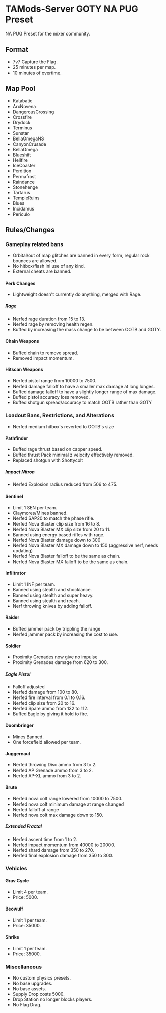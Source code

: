 # TAMods-Server GOTY NA PUG Preset

NA PUG Preset for the mixer community.

## Format
- 7v7 Capture the Flag.
- 25 minutes per map.
- 10 minutes of overtime.

## Map Pool
- Katabatic
- ArxNovena
- DangerousCrossing
- Crossfire
- Drydock
- Terminus
- Sunstar
- BellaOmegaNS
- CanyonCrusade
- BellaOmega
- Blueshift
- Hellfire
- IceCoaster
- Perdition
- Permafrost
- Raindance
- Stonehenge
- Tartarus
- TempleRuins
- Blues
- Incidamus
- Periculo

## Rules/Changes

### Gameplay related bans
- Orbital/out of map glitches are banned in every form, regular rock bounces are allowed.
- No hitbox/flash ini use of any kind. 
- External cheats are banned.

#### Perk Changes
- Lightweight doesn't currently do anything, merged with Rage.

##### Rage
- Nerfed rage duration from 15 to 13.
- Nerfed rage by removing health regen.
- Buffed by increasing the mass change to be between OOTB and GOTY.

#### Chain Weapons
- Buffed chain to remove spread.
- Removed impact momentum.

#### Hitscan Weapons
- Nerfed pistol range from 10000 to 7500.
- Nerfed damage falloff to have a smaller max damage at long longes.
- Buffed damage falloff to have a slightly longer range of max damage.
- Buffed pistol accuracy loss removed.
- Buffed shotgun spread/accuracy to match OOTB rather than GOTY

### Loadout Bans, Restrictions, and Alterations
- Nerfed medium hitbox's reverted to OOTB's size

#### Pathfinder
- Buffed rage thrust based on capper speed.
- Buffed thrust Pack minimal z velocity effectively removed.
- Replaced shotgun with Shottycolt

##### Impact Nitron
- Nerfed Explosion radius reduced from 506 to 475.

#### Sentinel
- Limit 1 SEN per team.
- Claymores/Mines banned.
- Nerfed SAP20 to match the phase rifle.
- Nerfed Nova Blaster clip size from 16 to 8.
- Nerfed Nova Blaster MX clip size from 20 to 11.
- Banned using energy based rifles with rage.
- Nerfed Nova Blaster damage down to 300
- Nerfed Nova Blaster MX damage down to 150 (aggressive nerf, needs updating)
- Nerfed Nova Blaster falloff to be the same as chain.
- Nerfed Nova Blaster MX falloff to be the same as chain.

#### Infiltrator
- Limit 1 INF per team.
- Banned using stealth and shocklance.
- Banned using stealth and super heavy.
- Banned using stealth and reach.
- Nerf throwing knives by adding falloff.

#### Raider
- Buffed jammer pack by trippling the range
- Nerfed jammer pack by increasing the cost to use.

#### Soldier
- Proximity Grenades now give no impulse
- Proximity Grenades damage from 620 to 300.

##### Eagle Pistol
- Falloff adjusted
- Nerfed damage from 100 to 80.
- Nerfed fire interval from 0.1 to 0.16.
- Nerfed clip size from 20 to 16.
- Nerfed Spare ammo from 132 to 112.
- Buffed Eagle by giving it hold to fire.

#### Doombringer
- Mines Banned.
- One forcefield allowed per team.

#### Juggernaut
- Nerfed throwing Disc ammo from 3 to 2.
- Nerfed AP Grenade ammo from 3 to 2.
- Nerfed AP-XL ammo from 3 to 2.

#### Brute
- Nerfed nova colt range lowered from 10000 to 7500.
- Nerfed nova colt minimum damage at range changed
- Nerfed falloff at range
- Nerfed nova colt max damage down to 150.

##### Extended Fractal
- Nerfed ascent time from 1 to 2.
- Nerfed impact momentum from 40000 to 20000.
- Nerfed shard damage from 350 to 270.
- Nerfed final explosion damage from 350 to 300.

### Vehicles
#### Grav Cycle
- Limit 4 per team.
- Price: 5000.

#### Beowulf
- Limit 1 per team.
- Price: 35000.

#### Shrike
- Limit 1 per team.
- Price: 35000.

### Miscellaneous
- No custom physics presets.
- No base upgrades.
- No base assets.
- Supply Drop costs 5000.
- Drop Station no longer blocks players.
- No Flag Drag.
